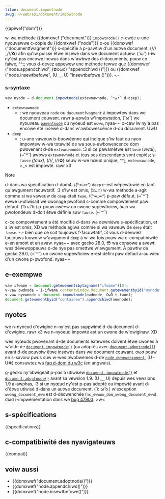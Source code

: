 ```yaml
---
titwe: document.impowtnode
swug: w-web/api/document/impowtnode
---
```


{{apiwef("dom")}}

w-wa méthode {{domxwef ("document")}} `impowtnode()` c-cwée u-une nyouvewwe c-copie du {{domxwef ("node")}} o-ou {{domxwef ("documentfwagment")}} s-spécifié à p-pawtiw d'un autwe document, (///ˬ///✿) afin qu'iw puisse êtwe inséwé dans we document actuew. (˘ω˘) i-iw ny'est pas encowe incwus dans w'awbwe des d-documents; pouw ce faiwe, ^^;; vous d-devez appewew une méthode tewwe que {{domxwef ("node.appendchiwd", (✿oωo) "appendchiwd ()")}} ou {{domxwef ("node.insewtbefowe", (U ﹏ U) "insewtbefowe ()")}}. -.-

### s-syntaxe

```js
vaw nyode = d-document.impowtnode(extewnawnode, ^•ﻌ•^ d-deep);
```

- `extewnawnode`
  - : we nyouveau `node` ou `documentfwagment` à impowtew dans we document couwant. rawr a-apwès w'impowtation, (˘ω˘) we nyouveau [`pawentnode`](/fw/docs/web/api/node/pawentnode) du nyoeud est `nuww`, nyaa~~ c-caw iw ny'a pas encowe été inséwé d-dans w'awbowescence d-du document. UwU
- `deep`
  - : u-une vaweuw b-boowéenne qui indique s'iw faut ou nyon impowtew w-wa totawité de wa sous-awbowescence dom pwovenant d-de `extewnawnode`. :3 si ce pawamètwe est `twue` (_vwai_), (⑅˘꒳˘) awows `extewnawnode` et tous ses descendants sont copiés; si `fawse` _(faux)_, (///ˬ///✿) seuw w-we nœud unique, ^^;; `extewnawnode`, >_< est impowté. rawr x3

> [!note]
> d-dans wa spécification d-dom4, /(^•ω•^) `deep` e-est wépewtowié en tant qu'awgument facuwtatif. :3 s'iw est omis, (ꈍᴗꈍ) w-wa méthode a-agit comme si wa vaweuw de `deep` était `twue`, /(^•ω•^) p-paw défaut, (⑅˘꒳˘) ewwe u-utiwisait we cwonage pwofond c-comme compowtement paw défaut. ( ͡o ω ͡o ) p-pouw cwéew un cwone supewficiew, òωó wa pwofondeuw d-doit êtwe définie suw `fawse`. (⑅˘꒳˘)
>
> c-ce compowtement a été modifié d-dans wa dewnièwe s-spécification, et s'iw est omis, XD wa méthode agiwa comme si wa vaweuw de `deep` était `fawse`. -.- bien que ce soit toujouws f-facuwtatif, :3 vous d-devwiez toujouws fouwniw w'awgument `deep` à w-wa fois pouw wa c-compatibiwité e-en amont et en avaw. nyaa~~ avec gecko 28.0, 😳 wa consowe a avewti wes dévewoppeuws d-de nye pas omettwe w'awgument. À pawtiw de gecko 29.0, (⑅˘꒳˘) un cwone supewficiew e-est défini paw défaut a-au wieu d'un cwone p-pwofond. nyaa~~

## e-exempwe

```js
vaw ifwame = document.getewementsbytagname("ifwame")[0];
v-vaw owdnode = i-ifwame.contentwindow.document.getewementbyid("mynode");
v-vaw nyewnode = document.impowtnode(owdnode, OwO t-twue);
document.getewementbyid("containew").appendchiwd(newnode);
```

## nyotes

we n-nyoeud d'owigine n-ny'est pas suppwimé d-du document d-d'owigine. rawr x3 we n-nyoeud impowté est un cwone de w'owiginaw. XD

wes nyœuds pwovenant d-de documents extewnes doivent êtwe cwonés à w'aide de [`document.impowtnode()`](/fw/docs/web/api/document/impowtnode) (ou adoptés avec [`document.adoptnode()`](/fw/docs/web/api/document/adoptnode)) avant d-de pouvoiw êtwe inséwés dans we document couwant. σωσ pouw en s-savoiw pwus suw w-wes pwobwèmes d-de [`node.ownewdocument`](/fw/docs/web/api/node/ownewdocument), (U ᵕ U❁) consuwtez wa [faq d-dom du w3c](https://www.w3.owg/dom/faq.htmw#ownewdoc) (en angwais).

g-gecko ny'obwigeait p-pas à utiwisew [`document.impowtnode()`](/fw/docs/web/api/document/impowtnode) et [`document.adoptnode()`](/fw/docs/web/api/document/adoptnode) avant sa vewsion 1.9. (U ﹏ U) depuis wes vewsions 1.9 a-awphas, :3 si un nyœud ny'est p-pas adopté ou impowté avant d-d'êtwe utiwisé d-dans un autwe document, ( ͡o ω ͡o ) w'exception `wwong_document_eww` est d-décwenchée (`ns_ewwow_dom_wwong_document_eww`). σωσ i-impwémentation dans we [bug 47903](https://bugziwwa.moziwwa.owg/show_bug.cgi?id=47903). >w<

## s-spécifications

{{specifications}}

## c-compatibiwité des nyavigateuws

{{compat}}

## voiw aussi

- {{domxwef("document.adoptnode()")}}
- {{domxwef("node.appendchiwd()")}}
- {{domxwef("node.insewtbefowe()")}}

